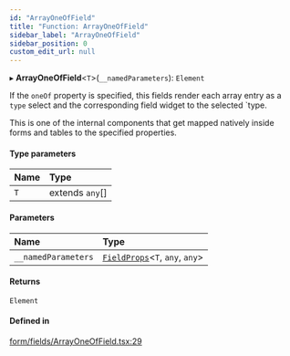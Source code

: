 ```yaml
---
id: "ArrayOneOfField"
title: "Function: ArrayOneOfField"
sidebar_label: "ArrayOneOfField"
sidebar_position: 0
custom_edit_url: null
---
```


▸ **ArrayOneOfField**<`T`\>(`__namedParameters`): `Element`

If the `oneOf` property is specified, this fields render each array entry as
a `type` select and the corresponding field widget to the selected `type.

This is one of the internal components that get mapped natively inside forms
and tables to the specified properties.

#### Type parameters

| Name | Type |
| :------ | :------ |
| `T` | extends `any`[] |

#### Parameters

| Name | Type |
| :------ | :------ |
| `__namedParameters` | [`FieldProps`](../interfaces/FieldProps)<`T`, `any`, `any`\> |

#### Returns

`Element`

#### Defined in

[form/fields/ArrayOneOfField.tsx:29](https://github.com/Camberi/firecms/blob/2d60fba/src/form/fields/ArrayOneOfField.tsx#L29)
